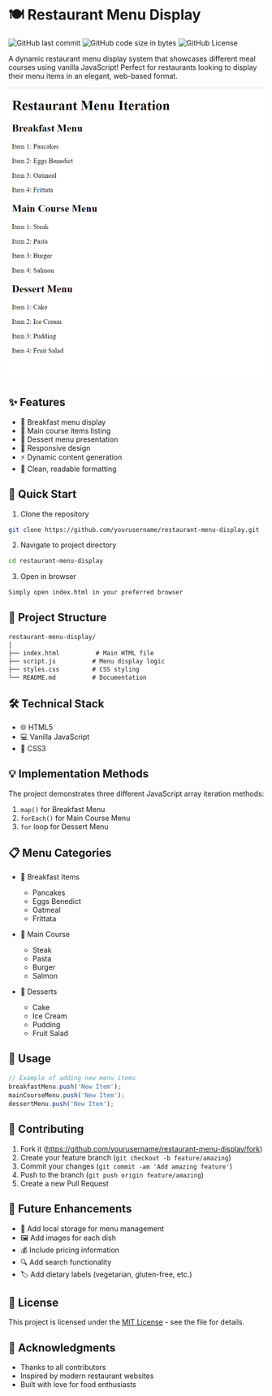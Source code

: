# 🍽️ Restaurant Menu Display
![GitHub last commit](https://img.shields.io/badge/last%20commit-2024-green)
![GitHub code size in bytes](https://img.shields.io/badge/code%20size-1.5KB-blue)
![GitHub License](https://img.shields.io/badge/license-MIT-yellow)

A dynamic restaurant menu display system that showcases different meal courses using vanilla JavaScript! Perfect for restaurants looking to display their menu items in an elegant, web-based format.

<p align="center">
  <img src="https://github.com/JimLucas95338/Array-Iteration-for-Restaurant-Menu-List/blob/main/Screenshot%202024-10-31%20103145.png" alt="Menu Display Screenshot"/>
</p>

## ✨ Features
- 🍳 Breakfast menu display
- 🍝 Main course items listing
- 🍰 Dessert menu presentation
- 📱 Responsive design
- ⚡ Dynamic content generation
- 🎨 Clean, readable formatting

## 🚀 Quick Start
1. Clone the repository
```bash
git clone https://github.com/yourusername/restaurant-menu-display.git
```

2. Navigate to project directory
```bash
cd restaurant-menu-display
```

3. Open in browser
```
Simply open index.html in your preferred browser
```

## 📁 Project Structure
```
restaurant-menu-display/
│
├── index.html          # Main HTML file
├── script.js          # Menu display logic
├── styles.css         # CSS styling
└── README.md          # Documentation
```

## 🛠️ Technical Stack
- 🌐 HTML5
- 💻 Vanilla JavaScript
- 🎨 CSS3

## 💡 Implementation Methods
The project demonstrates three different JavaScript array iteration methods:
1. `map()` for Breakfast Menu
2. `forEach()` for Main Course Menu
3. `for` loop for Dessert Menu

## 📋 Menu Categories
- 🍳 Breakfast Items
  - Pancakes
  - Eggs Benedict
  - Oatmeal
  - Frittata

- 🍝 Main Course
  - Steak
  - Pasta
  - Burger
  - Salmon

- 🍰 Desserts
  - Cake
  - Ice Cream
  - Pudding
  - Fruit Salad

## 🔧 Usage
```javascript
// Example of adding new menu items
breakfastMenu.push('New Item');
mainCourseMenu.push('New Item');
dessertMenu.push('New Item');
```

## 🤝 Contributing
1. Fork it (https://github.com/yourusername/restaurant-menu-display/fork)
2. Create your feature branch (`git checkout -b feature/amazing`)
3. Commit your changes (`git commit -am 'Add amazing feature'`)
4. Push to the branch (`git push origin feature/amazing`)
5. Create a new Pull Request

## 🎯 Future Enhancements
- 💾 Add local storage for menu management
- 🖼️ Add images for each dish
- 💰 Include pricing information
- 🔍 Add search functionality
- 🏷️ Add dietary labels (vegetarian, gluten-free, etc.)

## 📜 License
This project is licensed under the [MIT License](LICENSE) - see the file for details.

## 🙏 Acknowledgments
- Thanks to all contributors
- Inspired by modern restaurant websites
- Built with love for food enthusiasts
